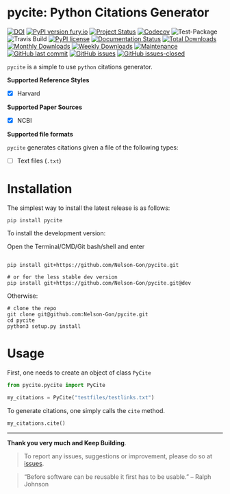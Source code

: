 # pycite: Python Citations Generator 


[![DOI](https://zenodo.org/badge/367264942.svg)](https://zenodo.org/badge/latestdoi/367264942)
[![PyPI version fury.io](https://badge.fury.io/py/pycite.svg)](https://pypi.python.org/pypi/pycite/)
[![Project Status](http://www.repostatus.org/badges/latest/active.svg)](http://www.repostatus.org/#active) 
[![Codecov](https://codecov.io/gh/Nelson-Gon/pycite/branch/main/graph/badge.svg)](https://codecov.io/gh/Nelson-Gon/pycite?branch=main)
![Test-Package](https://github.com/Nelson-Gon/pycite/workflows/Test-Package/badge.svg)
![Travis Build](https://travis-ci.com/Nelson-Gon/pycite.svg?branch=main)
[![PyPI license](https://img.shields.io/pypi/l/pycite.svg)](https://pypi.python.org/pypi/pycite/)
[![Documentation Status](https://readthedocs.org/projects/pycite/badge/?version=latest)](https://pycite.readthedocs.io/en/latest/?badge=latest)
[![Total Downloads](https://pepy.tech/badge/pycite)](https://pepy.tech/project/pycite)
[![Monthly Downloads](https://pepy.tech/badge/pycite/month)](https://pepy.tech/project/pycite)
[![Weekly Downloads](https://pepy.tech/badge/pycite/week)](https://pepy.tech/project/pycite)
[![Maintenance](https://img.shields.io/badge/Maintained%3F-yes-green.svg)](https://GitHub.com/Nelson-Gon/pycite/graphs/commit-activity)
[![GitHub last commit](https://img.shields.io/github/last-commit/Nelson-Gon/pycite.svg)](https://github.com/Nelson-Gon/pycite/commits/main)
[![GitHub issues](https://img.shields.io/github/issues/Nelson-Gon/pycite.svg)](https://GitHub.com/Nelson-Gon/pycite/issues/)
[![GitHub issues-closed](https://img.shields.io/github/issues-closed/Nelson-Gon/pycite.svg)](https://GitHub.com/Nelson-Gon/pycite/issues?q=is%3Aissue+is%3Aclosed)



`pycite` is a simple to use `python` citations generator.


**Supported Reference Styles**

- [x] Harvard 

**Supported Paper Sources**

- [x] NCBI

**Supported file formats**

`pycite` generates citations given a file of the following types:

- [ ] Text files (`.txt`)





# Installation

The simplest way to install the latest release is as follows:

```shell
pip install pycite

```

To install the development version:


Open the Terminal/CMD/Git bash/shell and enter

```shell

pip install git+https://github.com/Nelson-Gon/pycite.git

# or for the less stable dev version
pip install git+https://github.com/Nelson-Gon/pycite.git@dev

```

Otherwise:

```shell
# clone the repo
git clone git@github.com:Nelson-Gon/pycite.git
cd pycite
python3 setup.py install

```

# Usage 

First, one needs to create an object of class `PyCite`

```python
from pycite.pycite import PyCite
```

```python
my_citations = PyCite("testfiles/testlinks.txt")
```

To generate citations, one simply calls the `cite` method.

```python
my_citations.cite()
```



---

**Thank you very much and Keep Building**. 

> To report any issues, suggestions or improvement, please do so 
at [issues](https://github.com/Nelson-Gon/pycite/issues). 

> “Before software can be reusable it first has to be usable.” – Ralph Johnson


